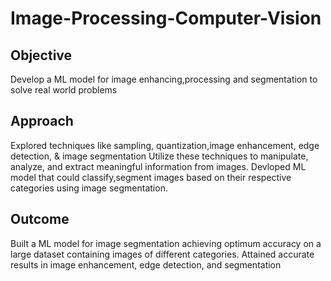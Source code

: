 # Image-Processing-Computer-Vision

## Objective
Develop a ML model for image enhancing,processing and segmentation to solve real world problems

## Approach
Explored techniques like sampling, quantization,image enhancement, edge detection, & image
segmentation Utilize these techniques to manipulate, analyze, and extract meaningful information from images.
Devloped ML model that could classify,segment images based on their respective categories using image segmentation.


## Outcome
Built a ML model for image segmentation achieving optimum accuracy on a large dataset containing images of
different categories. Attained accurate results in image enhancement, edge detection, and segmentation
